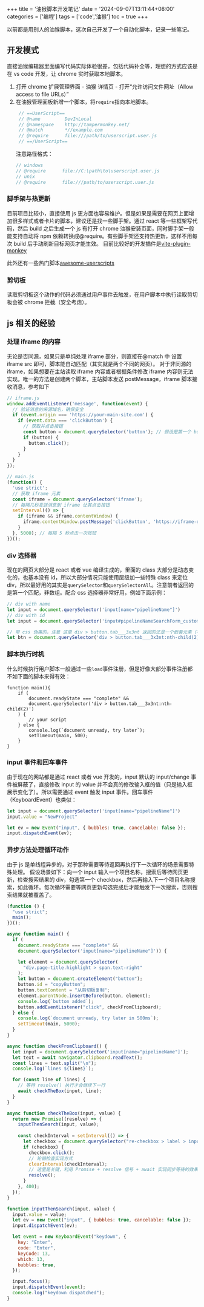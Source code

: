 +++
title = '油猴脚本开发笔记'
date = '2024-09-07T13:11:44+08:00'
categories = ['编程']
tags = ['code','油猴']
toc = true
+++

以前都是用别人的油猴脚本，这次自己开发了一个自动化脚本，记录一些笔记。

<!--more-->

## 开发模式
直接油猴编辑器里面编写代码实际体验很差，包括代码补全等，理想的方式应该是在 vs code 开发，让 chrome 实时获取本地脚本。
1. 打开 chrome 扩展管理界面 - 油猴 详情页 - 打开“允许访问文件网址（Allow access to file URLs）”
2. 在油猴管理面板新增一个脚本，将`require`指向本地脚本。
   ```js
    // ==UserScript==
    // @name         DevInLocal
    // @namespace    http://tampermonkey.net/
    // @match        *//example.com
    // @require      file:///path/to/userscript.user.js
    // ==/UserScript==
   ```
   注意路径格式：
   ```js
   // windows
   // @require      file://C:\path\to\userscript.user.js
   // unix
   // @require      file:///path/to/userscript.user.js
   ```


### 脚手架与热更新
目前项目比较小，直接使用 js 更方面也容易维护。但是如果是需要在网页上面增加很多样式或者卡片的脚本，建议还是找一些脚手架。通过 react 等一些框架写代码，然后 build 之后生成一个 js 有打开 chrome 油猴安装页面，同时脚手架一般能支持自动将 npm 依赖转换成@require。有些脚手架还支持热更新，这样不用每次 build 后手动刷新目标网页才能生效。
目前比较好的开发插件是[vite-plugin-monkey](https://github.com/lisonge/vite-plugin-monkey/blob/main/README_zh.md)

此外还有一些热门脚本[awesome-userscripts](https://github.com/awesome-scripts/awesome-userscripts)

### 剪切板
读取剪切板这个动作的代码必须通过用户事件去触发，在用户脚本中执行读取剪切板会被 chrome 拦截（安全考虑）。

## js 相关的经验

### 处理 iframe 的内容
无论是否同源，如果只是单纯处理 iframe 部分，则直接在@match 中 设置 iframe src 即可，脚本能自动匹配（其实就是两个不同的网页）。
对于非同源的 iframe，如果想要在主站读取 iframe 内容或者根据条件修改 iframe 内容则无法实现。唯一的方法是创建两个脚本，主站脚本发送 postMessage，iframe 脚本接收消息，参考如下
```js
// iframe.js
window.addEventListener('message', function(event) {
  // 验证消息的来源域名，确保安全
  if (event.origin === 'https://your-main-site.com') {
    if (event.data === 'clickButton') {
      // 获取并点击按钮
      const button = document.querySelector('button'); // 假设是第一个 button
      if (button) {
        button.click();
      }
    }
  }
});

// main.js
(function() {
  'use strict';
  // 获取 iframe 元素
  const iframe = document.querySelector('iframe'); 
  // 每隔几秒发送消息到 iframe 让其点击按钮
  setInterval(() => {
    if (iframe && iframe.contentWindow) {
      iframe.contentWindow.postMessage('clickButton', 'https://iframe-domain.com'); // 指定 iframe 的域名
    }
  }, 5000); // 每隔 5 秒点击一次按钮
})();
```
### div 选择器
现在的网页大部分是 react 或者 vue 编译生成的，里面的 class 大部分是动态变化的，也基本没有 id，所以大部分情况只能使用层级加一些特殊 class 来定位 div，所以最好用的其实是`querySelector`和`querySelectorAll`。注意前者返回的是第一个匹配，非数组。配合 css 选择器非常好用，例如下面示例：

```js
// div with name
let input = document.querySelector('input[name="pipelineName"]')
// div with id
let input = document.querySelector('input#pipelineNameSearchForm_customizeSearchInput')

// 带 css 伪类的，注意 这里 div > button.tab___3x3nt 返回的还是一个嵌套元素（不是 element 数组），取嵌套元素的第二个（从 1 开始）
let btn = document.querySelector('div > button.tab___3x3nt:nth-child(2)')
```
### 脚本执行时机
什么时候执行用户脚本一般通过一些`load`事件注册，但是好像大部分事件注册都不如下面的脚本来得有效：
```
function main(){
    if (
        document.readyState === "complete" &&
        document.querySelector('div > button.tab___3x3nt:nth-child(2)')
    ) {
        // your script 
    } else {
        console.log(`document unready, try later`);
        setTimeout(main, 500);
    }
}
```
### input 事件和回车事件
由于现在的网站都是通过 react 或者 vue 开发的，input 默认的 input/change 事件被屏蔽了，直接修改 input 的 value 并不会真的修改输入框的值（只是输入框展示变化了）。所以需要通过 event 触发 input 事件。回车事件（KeyboardEvent）也类似：
```js
let input = document.querySelector('input[name="pipelineName"]')
input.value = "NewProject"

let ev = new Event("input", { bubbles: true, cancelable: false });
input.dispatchEvent(ev);
```

### 异步方法处理循环动作
由于 js 是单线程异步的，对于那种需要等待返回再执行下一次循环的场景需要特殊处理。
假设场景如下：向一个 input 输入一个项目名称，搜索后等待网页更新，检查搜索结果的 div，勾选第一个 checkbox，然后再输入下一个项目名称搜索，如此循环。每次循环需要等网页更新勾选完成后才能触发下一次搜索，否则搜索结果就被覆盖了。

```js
(function () {
  "use strict";
  main();
})();

async function main() {
  if (
    document.readyState === "complete" &&
    document.querySelector('input[name="pipelineName"]')) {

    let element = document.querySelector(
      "div.page-title.highlight > span.text-right"
    );
    let button = document.createElement("button");
    button.id = "copyButton";
    button.textContent = "从剪切板复制";
    element.parentNode.insertBefore(button, element);
    console.log(`button added`);
    button.addEventListener("click", checkFromClipboard);
  } else {
    console.log(`document unready, try later in 500ms`);
    setTimeout(main, 5000);
  }
}

async function checkFromClipboard() {
  let input = document.querySelector('input[name="pipelineName"]');
  let text = await navigator.clipboard.readText();
  const lines = text.split("\n");
  console.log(`lines ${lines}`);

  for (const line of lines) {
    // 等待 resolve() 执行才会继续下一行
    await checkTheBox(input, line);
  }
}

async function checkTheBox(input, value) {
  return new Promise((resolve) => {
    inputThenSearch(input, value);
    
    const checkInterval = setInterval(() => {
      let checkbox = document.querySelector("re-checkbox > label > input");
      if (checkbox) {
        checkbox.click();
        // 轮循检查实现方式
        clearInterval(checkInterval);
        // 这里是关键，利用 Promise + resolve 信号 + await 实现同步等待的效果。
        resolve(); 
      }
    }, 400);
  });
}

function inputThenSearch(input, value) {
  input.value = value;
  let ev = new Event("input", { bubbles: true, cancelable: false });
  input.dispatchEvent(ev);

  let event = new KeyboardEvent("keydown", {
    key: "Enter",
    code: "Enter",
    keyCode: 13,
    which: 13,
    bubbles: true,
  });

  input.focus();
  input.dispatchEvent(event);
  console.log("keydown dispatched");
}
```

